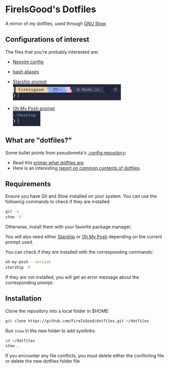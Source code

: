 # FireIsGood's Dotfiles

A mirror of my dotfiles, used through [GNU Stow](https://www.gnu.org/software/stow/).

## Configurations of interest

The files that you're probably interested are:

- [Neovim config](/.config/nvim/)
- [bash aliases](.bash_aliases)
- [Starship prompt](/.config/starship.toml)  
  ![starship prompt](/stow/starship_prompt.png)

- [Oh My Posh prompt](/.config/oh-my-posh/zen.toml)  
  ![Oh My Posh prompt](/stow/oh-my-posh_prompt.png)

## What are "dotfiles?"

Some bullet points from pseudometa's [.config repository](https://github.com/chrisgrieser/.config):

- Read this [primer what dotfiles are](https://www.freecodecamp.org/news/dotfiles-what-is-a-dot-file-and-how-to-create-it-in-mac-and-linux/).
- Here is an interesting [report on common contents of dotfiles](https://github.com/Kharacternyk/dotcommon).

## Requirements

Ensure you have Git and Stow installed on your system. You can use the following commands to check if they are
installed:

```bash
git -v
stow -V
```

Otherwise, install them with your favorite package manager.

You will also need either [Starship](https://starship.rs) or [Oh My Posh](https://ohmyposh.dev) depending on the current
prompt used.

You can check if they are installed with the corresponding commands:

```bash
oh-my-posh --version
starship -V
```

If they are not installed, you will get an error message about the corresponding prompt.

## Installation

Clone the repository into a local folder in $HOME:

```bash
git clone https://github.com/FireIsGood/dotfiles.git ~/dotfiles
```

Run `stow` in the new folder to add symlinks:

```bash
cd ~/dotfiles
stow .
```

If you encounter any file conflicts, you must delete either the conflicting file or delete the new dotfiles folder file
